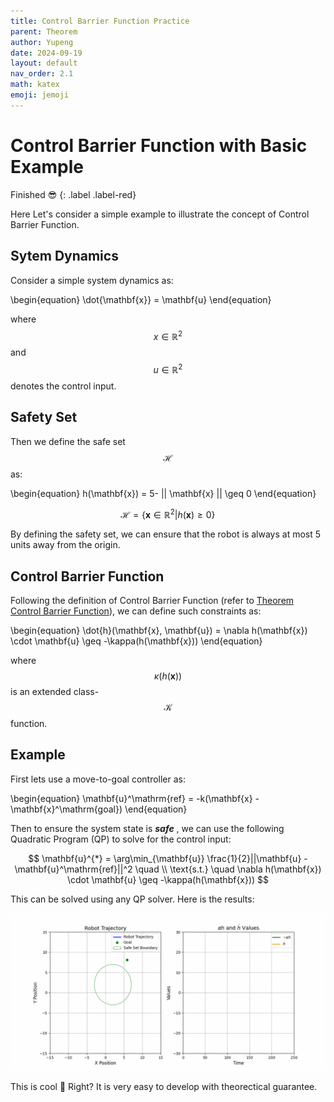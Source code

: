 ```yaml
---
title: Control Barrier Function Practice
parent: Theorem
author: Yupeng
date: 2024-09-19
layout: default
nav_order: 2.1
math: katex
emoji: jemoji
---
```


# Control Barrier Function with Basic Example

Finished :sunglasses:
{: .label .label-red}

Here Let's consider a simple example to illustrate the concept of Control Barrier Function.

## Sytem Dynamics

Consider a simple system dynamics as:

\begin{equation}
\dot{\mathbf{x}} = \mathbf{u}
\end{equation}

where $$x\in\mathbb{R}^2$$ and $$u\in\mathbb{R}^2$$ denotes the control input.

## Safety Set

Then we define the safe set $$\mathcal{H}$$ as: 

\begin{equation}
h(\mathbf{x}) = 5- || \mathbf{x} || \geq 0
\end{equation}

$$
\mathcal{H} = \{ \mathbf{x}\in\mathbb{R}^2 | h(\mathbf{x}) \geq 0 \} \tag{3}
$$

By defining the safety set, we can ensure that the robot is always at most 5 units away from the origin.


## Control Barrier Function

Following the definition of Control Barrier Function (refer to [Theorem Control Barrier Function](Control_Barrier_Function.html#theorem-1)), we can define such constraints as:

\begin{equation}
\dot{h}(\mathbf{x}, \mathbf{u}) = \nabla h(\mathbf{x}) \cdot \mathbf{u} \geq -\kappa(h(\mathbf{x}))
\end{equation}

where $$\kappa(h(\mathbf{x}))$$ is an extended class-$$\mathcal{K}$$ function.

## Example

First lets use a move-to-goal controller as:

\begin{equation}
\mathbf{u}^\mathrm{ref} = -k(\mathbf{x} - \mathbf{x}^\mathrm{goal})
\end{equation}

Then to ensure the system state is _**safe**_ , we can use the following Quadratic Program (QP) to solve for the control input:

$$
\mathbf{u}^{*} = \arg\min_{\mathbf{u}} \frac{1}{2}||\mathbf{u} - \mathbf{u}^\mathrm{ref}||^2 \quad \\
\text{s.t.} \quad \nabla h(\mathbf{x}) \cdot \mathbf{u} \geq -\kappa(h(\mathbf{x}))
$$

This can be solved using any QP solver. Here is the results:

<div align="center">
<img src="../../../assets/image/cbf_robot_2d.gif" alt="CBF Example." width="700" title="Example Gif.">
</div>

This is cool :hugs: Right? It is very easy to develop with theorectical guarantee.
